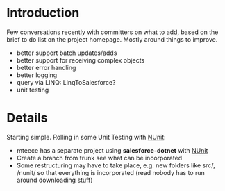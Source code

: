 # Introduction #

Few conversations recently with committers on what to add, based on the brief to do list on the project homepage. Mostly around things to improve.

  * better support batch updates/adds
  * better support for receiving complex objects
  * better error handling
  * better logging
  * query via LINQ: LinqToSalesforce?
  * unit testing

# Details #

Starting simple.  Rolling in some Unit Testing with [NUnit](http://www.nunit.org/):
  * mteece has a separate project using **salesforce-dotnet** with [NUnit](http://www.nunit.org/)
  * Create a branch from trunk see what can be incorporated
  * Some restructuring may have to take place, e.g. new folders like src/, /nunit/ so that everything is incorporated (read nobody has to run around downloading stuff)